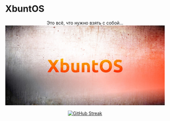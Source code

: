 # XbuntOS

<div id="header" align="center">


Это всё, что нужно взять с собой...
![XbuntOS](https://github.com/whitepingvin/xbuntos/blob/main/img/xbuntos_banner.jpg)

[![GitHub Streak](http://github-readme-streak-stats.herokuapp.com/?user=whitepingvin&theme=white&background=ffffff)](https://git.io/streak-stats)

</div>


